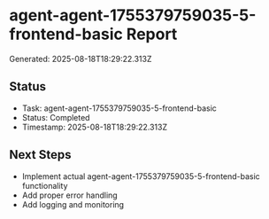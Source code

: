 # agent-agent-1755379759035-5-frontend-basic Report

Generated: 2025-08-18T18:29:22.313Z

## Status
- Task: agent-agent-1755379759035-5-frontend-basic
- Status: Completed
- Timestamp: 2025-08-18T18:29:22.313Z

## Next Steps
- Implement actual agent-agent-1755379759035-5-frontend-basic functionality
- Add proper error handling
- Add logging and monitoring
